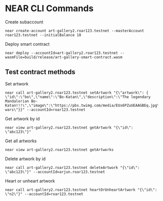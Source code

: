 # NEAR CLI Commands

Create subaccount
```
near create-account art-gallery2.roar123.testnet --masterAccount roar123.testnet --initialBalance 10
```

Deploy smart contract
```
near deploy --accountId=art-gallery2.roar123.testnet --wasmFile=build/release/art-gallery-smart-contract.wasm
```

## Test contract methods

Set artwork
```
near call art-gallery2.roar123.testnet setArtwork "{\"artwork\": { \"id\":\"bo\",\"name\":\"Bo-Katan\",\"description\":\"The legendary Mandalorian Bo-Katan!!!\",\"image\":\"https://pbs.twimg.com/media/EUs6PZuUEAAGBEq.jpg\",\"categories\":\"star wars\"}}" --accountId=roar123.testnet
```

Get artwork by id
```
near view art-gallery2.roar123.testnet getArtwork "{\"id\": \"abc123\"}"
```

Get all artworks
```
near view art-gallery2.roar123.testnet getArtworks
```

Delete artwork by id
```
near call art-gallery2.roar123.testnet deleteArtwork "{\"id\": \"abc123\"}" --accountId=arjun.roar123.testnet
```

Heart or unheart artwork
```
near call art-gallery2.roar123.testnet heartOrUnheartArtwork "{\"id\": \"n2\"}" --accountId=roar123.testnet
```